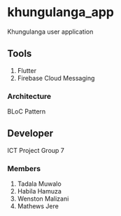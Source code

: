 # khungulanga_app

Khungulanga user application

## Tools
1. Flutter
2. Firebase Cloud Messaging

### Architecture
BLoC Pattern

## Developer

ICT Project Group 7

### Members
 1. Tadala Muwalo
 2. Habila Hamuza
 3. Wenston Malizani
 4. Mathews Jere
